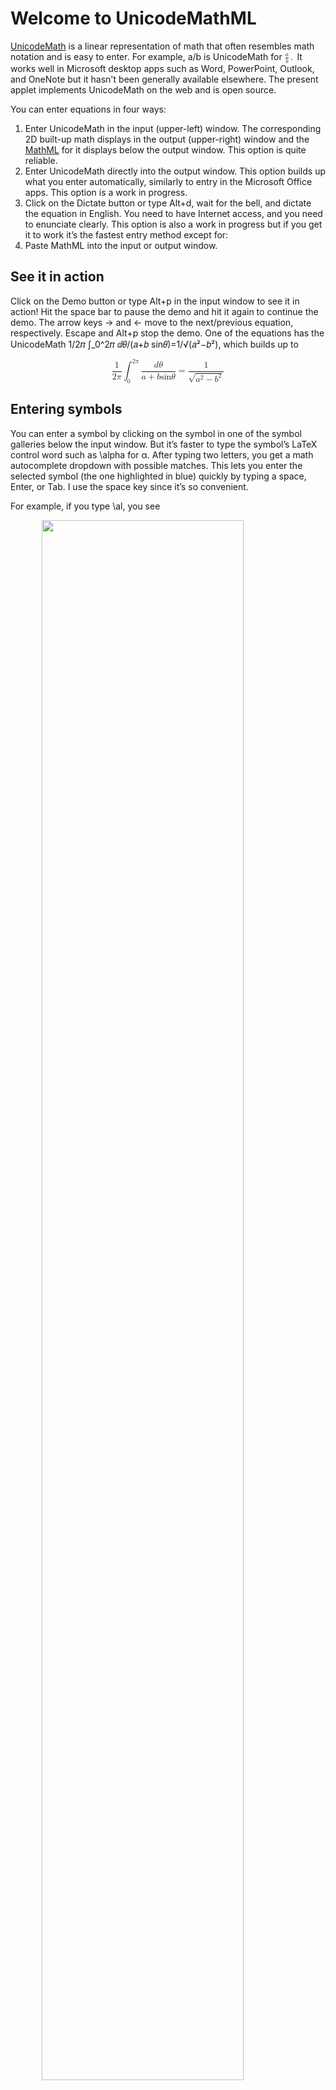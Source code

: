 ﻿# Welcome to UnicodeMathML
[UnicodeMath](https://www.unicode.org/notes/tn28/UTN28-PlainTextMath-v3.2.pdf) is a linear representation of math that often resembles math notation and is easy to enter.
For example, a/b is UnicodeMath for <math><mrow><mfrac><mi>a</mi><mi>b</mi></mfrac><mo>.</mo></mrow></math>
It works well in Microsoft desktop apps such as Word, PowerPoint, Outlook, and OneNote but it hasn't been generally available elsewhere.
The present applet implements UnicodeMath on the web and is open source.

You can enter equations in four ways:
1. Enter UnicodeMath in the input (upper-left) window. The corresponding 2D built-up math displays in the output (upper-right) window and the [MathML](https://w3c.github.io/mathml/) for it displays below the output window. This option is quite reliable.
2. Enter UnicodeMath directly into the output window. This option builds up what you enter automatically, similarly to entry in the Microsoft Office apps. This option is a work in progress.
3. Click on the Dictate button or type Alt+d, wait for the bell, and dictate the equation in English. You need to have Internet access, and you need to enunciate clearly. This option is also a work in progress but if you get it to work it’s the fastest entry method except for:
4. Paste MathML into the input or output window.

## See it in action
Click on the Demo button or type Alt+p in the input window to see it in action!
Hit the space bar to pause the demo and hit it again to continue the demo.
The arrow keys → and ← move to the next/previous equation, respectively.
Escape and Alt+p stop the demo. One of the equations has the UnicodeMath 1/2𝜋 ∫_0^2𝜋 ⅆ𝜃/(𝑎+𝑏 sin⁡𝜃)=1/√(𝑎²−𝑏²), which builds up to

<math display="block" xmlns="http://www.w3.org/1998/Math/MathML"><mrow><mfrac><mn>1</mn><mrow><mn>2</mn><mi>𝜋</mi></mrow></mfrac><mrow intent=":integral(0,$h,$naryand)"><msubsup><mo>∫</mo><mn>0</mn><mrow arg="h"><mn>2</mn><mi>𝜋</mi></mrow></msubsup><mfrac arg="naryand"><mrow><mi intent="ⅆ">𝑑</mi><mi>𝜃</mi></mrow><mrow><mi>𝑎</mi><mo>+</mo><mi>𝑏</mi><mrow intent=":function"><mi>sin</mi><mo>⁡</mo><mi>𝜃</mi></mrow></mrow></mfrac></mrow><mo>=</mo><mfrac><mn>1</mn><msqrt><mrow><msup><mi>𝑎</mi><mn>2</mn></msup><mo>−</mo><msup><mi>𝑏</mi><mn>2</mn></msup></mrow></msqrt></mfrac></mrow></math>

## Entering symbols
You can enter a symbol by clicking on the symbol in one of the symbol galleries below the input window.
But it’s faster to type the symbol’s LaTeX control word such as \alpha for α.
After typing two letters, you get a math autocomplete dropdown with possible matches.
This lets you enter the selected symbol (the one highlighted in blue) quickly by typing a space, Enter, or Tab.
I use the space key since it’s so convenient.

For example, if you type \al, you see

<img src="help-images/autocl.png" style="display: block; 
           margin-left: auto; margin-right: auto;
           width: 80%;"/>
 
Typing the space, Enter, or Tab key inserts 𝛼.
If you want a different symbol in the dropdown, use the up/down (↑↓) arrow keys or the mouse to select the symbol you want and type the space, Enter, or Tab key, or click to enter it.

The math autocomplete menu helps you discover a LaTeX control word, and it speeds entry especially for long control words such as those in the dropdown

<img src="help-images/autocllong.png" style="display: block; 
           margin-left: auto; margin-right: auto;
           width: 80%;"/>

The symbol dictionary includes some control-word aliases, such as \union for \cup (∪), since you might not guess \cup is the LaTeX control word for the union operator ∪.

## Character code points
Below the input window, there’s a Unicode codepoint window that displays the codepoints of the input symbols above the symbols.
This is particularly useful for comparing two strings that appear to be identical but differ in one or more characters.
Both the input and output windows support the Alt+x symbol entry method popular in Microsoft Word, OneNote, and NotePad.
(It should be supported in all editors 😊).
For example, type 222b Alt+x to insert ∫.

## Speech, braille, LaTeX, dictation
In addition to generating MathML, you can click on buttons or enter a hot key to
* Speak the math in English (Alt+s)
* Braille the math in Nemeth  braille (Alt+b)
* Convert the math to Unicode LaTeX (Alt+t)
* Dictate an equation (Alt+d)
* Display the Help page (Alt+h)
* Display the About page (Alt+a)

The results for speech, braille and LaTeX are displayed below the input window.
Dictation results are shown in the input, output, and MathML windows.
Dictation hint: wait for the start beep (else the first word(s) might be missing) and enunciate clearly.
## Math display
The math is rendered in the output window either natively or by MathJax according to a setting (click on the ⚙︎ to change it).
MathJax’s typography resembles LaTeX’s.
The native rendering is good although not yet as good as LaTeX.
But an advantage of the native renderer is that you can edit built-up equations directly in the output window and copy all or part of an equation.
If the selection is an insertion point, the whole equation is copied.
The only editing feature in the MathJax mode is Ctrl+c, which copies the MathML for the whole equation to the clipboard.
## Intents
UnicodeMathML generates [Presentation MathML 4](https://w3c.github.io/mathml/).
A key addition in MathML 4 is the intent attribute, which allows authors to disambiguate math notation and control math speech.

For example, does |𝑥| mean the absolute value of 𝑥 or the cardinality of 𝑥?
Absolute value is assumed by default since absolute value is more common than cardinality.
The default MathML for |x| is &#x003C;mrow intent="absolute-value(𝑥)">&#x003C;mo>|&#x003C;/mo>&#x003C;mi>𝑥&#x003C;/mi>&#x003C;mo>|&#x003C;/mo>&#x003C;/mrow>.

To specify cardinality, enter \card(x) (or ⓒ(x)).
These inputs produce the MathML &#x003C;mrow intent="cardinality(𝑥)">&#x003C;mo>|&#x003C;/mo>&#x003C;mi>𝑥&#x003C;/mi>&#x003C;mo>|&#x003C;/mo>&#x003C;/mrow>.

If you enter an absolute value or cardinality containing more than one symbol as in |a+b|, the MathML intent contains an argument reference $a.
For |a+b|, the MathML is &#x003C;mrow intent="absolute-value($a)">&#x003C;mo>|&#x003C;/mo>&#x003C;mrow arg="a">&#x003C;mi>𝑎&#x003C;/mi>&#x003C;mo>+&#x003C;/mo>&#x003C;mi>𝑏&#x003C;/mi>&#x003C;/mrow>&#x003C;mo>|&#x003C;/mo>&#x003C;/mrow>.

A matrix enclosed in vertical bars is treated as a determinant.
For example, the UnicodeMath |■(a&b@c&d)| builds up to

<math display="block"><mrow intent="determinant($a)"><mo>|</mo><mtable arg="a"><mtr><mtd><mi>𝑎</mi></mtd><mtd><mi>𝑏</mi></mtd></mtr><mtr><mtd><mi>𝑐</mi></mtd><mtd><mi>𝑑</mi></mtd></mtr></mtable><mo>|</mo></mrow></math>

which has the MathML &#x003C;mrow intent="determinant($a)">&#x003C;mo>|&#x003C;/mo>&#x003C;mtable arg="a">&#x003C;mtr>&#x003C;mtd>&#x003C;mi>𝑎&#x003C;/mi>&#x003C;/mtd>&#x003C;mtd>&#x003C;mi>𝑏&#x003C;/mi>&#x003C;/mtd>&#x003C;/mtr>&#x003C;mtr>&#x003C;mtd>&#x003C;mi>𝑐&#x003C;/mi>&#x003C;/mtd>&#x003C;mtd>&#x003C;mi>𝑑&#x003C;/mi>&#x003C;/mtd>&#x003C;/mtr>&#x003C;/mtable>&#x003C;mo>|&#x003C;/mo>&#x003C;/mrow>.

The program infers intent attributes for absolute value and determinant, so only cardinality needs to be input without vertical bars.
Note that the ambiguous expression |𝑎|𝑏+𝑐|𝑑| is assumed to be (|𝑎|)𝑏+𝑐(|𝑑|).
If you want |𝑎(|𝑏+𝑐|)𝑑|, enter |(𝑎|𝑏+𝑐|𝑑)| and the parentheses will be removed.

As we see here, some intent attribute values are implied by the input notations of LaTeX and UnicodeMath.
Others are implied by context.
Still others must be declared explicitly by the content author, by a math-knowledgeable copy editor, or maybe eventually by AI.
## Author intents
Since most content authors don’t know MathML, we need a way to allow them to enter intents easily.
To this end, UnicodeMathML has an output-window context-menu option that lets you tag entities with intents.
For example, clicking on the 𝐸 in 𝐸 = 𝑚𝑐², you get the input box

<img src="help-images/intentbox.png" style="display: block; 
           margin-left: auto; margin-right: auto;
           width: 60%;"/>

and you can type in “energy” or whatever you want followed by the Enter key.
If you type in “energy”, the resulting MathML is &#x003C;mrow>&#x003C;mi intent="energy">𝐸&#x003C;/mi>&#x003C;mo>=&#x003C;/mo>&#x003C;mrow>&#x003C;mi>𝑚&#x003C;/mi>&#x003C;msup>&#x003C;mi>𝑐&#x003C;/mi>&#x003C;mn>2&#x003C;/mn>&#x003C;/msup>&#x003C;/mrow>&#x003C;/mrow>.
Typing Atl+d speaks this as "energy equals m c squared".

## UnicodeMath editing
As you type into the input window, various conversions occur in the input window:
* Letters are converted to math italic unless they 1) are part of a function name or of a control word (backslash followed by letters), or 2) follow a quote. For example, a → 𝑎
* Numeric subscripts/superscripts are converted to Unicode subscript/superscript characters, respectively. For example, a_2 → 𝑎₂ and a^2 → 𝑎².
* Numeric fractions are converted to Unicode numeric fractions. For example, 1/2 → ½
* Control words are converted to their symbols, e.g., \alpha → 𝛼

These conversions aren't needed in the input window, but they make the input more readable.
## Edit hot keys:
| Hot key | Function    |
| ------- | ----------- |
| Ctrl+b  | Toggle the bold attribute. For example, select 𝑎 (U+1D44E), type Ctrl+b and get 𝒂 (U+1D482) as you can verify in the codepoint window. |
| Ctrl+c  | Copy the selected text to the clipboard. |
| Alt+h   | Display the help page. |
| Ctrl+i  | Toggle the italic attribute. If applied to a math italic character, this changes the character to the UnicodeMath way of representing ordinary text, i.e., put it inside quotes as in select 𝑎, Ctrl+i → “a”. |
| Alt+m   | Toggle between displaying 1) UnicodeMath in the input window and MathML below the output window, and 2) MathML in the input window and UnicodeMath below the output window. |
| Ctrl+v  | Paste plain text from the clipboard. If the text starts with <math, <m:math, or <mml:math, the text is treated as MathML and builds up. |
| Ctrl+x  | Copy the selected text to the clipboard, then delete the selected text.|
| Ctrl+y  | Redo |
| Ctrl+z  | Undo |
## Symbol galleries
Unicode has [most](https://www.unicode.org/reports/tr25/) math symbols in usage today.
The symbol galleries located below the input and output windows contain the most common math symbols.
You can enter a symbol in a gallery by clicking on it or by typing its control word as described in the _Entering symbols_ section above.

Math styled letters, such as the math fraktur H (ℌ), can be entered by selecting the letter(s) and clicking on the 𝔄𝔅ℭ button or other math-style button.
Math styled letters can also be entered using control words like \mfrakH, in which the final letter determines the math styled letter.

Most symbols have LaTeX control-word tooltips.
For example, in the codepoint window, hovering over the integral symbol ∫ displays

<img src="help-images/CodePointHover.png" style="display: block; 
           margin-left: auto; margin-right: auto;
           width: 70%;"/>
 
Hovering over the ∪ in the Operators gallery displays

<img src="help-images/OperatorHover.png" style="display: block; 
           margin-left: auto; margin-right: auto;
           width: 30%;"/>
  
Here \cup is the standard [La]TeX control word for entering ∪ but since \union is easier to guess, it’s included too.

## Output window editing
You can enter equations and edit the built-up display in the output window as shown in this video

<video src="help-images/Autobuildup3.mp4" style="display: block; 
           margin-left: auto; margin-right: auto;
           width: 90%;" controls/>

This "in-place" editing mimics the [math editing experience](https://devblogs.microsoft.com/math-in-office/officemath/) in desktop Microsoft Word, Outlook, PowerPoint, and OneNote.
The hot keys listed above work here too, as do the symbol galleries and the math autocomplete menus.
The copy hot key, Ctrl+c, copies the MathML for the selected content into the plain-text copy slot, rather than copying the underlying plain text.
This enables you to paste built-up math equations into Word and other apps that interpret "plain-text" MathML as MathML rather than plain text.
Note: math autobuildup works with native MathML rendering; if MathJax is active, only Ctrl+c works.

Currently arrow-key navigation needs work and there are other glitches.
The implementation uses JavaScript to manipulate the MathML in the browser DOM and seems very promising.
## UnicodeMath selection attributes
In the video, you may notice that the input window starts with "Ⓐ()Ⓕ(1)⬚", whereas the output window has a selected "⬚".
The Ⓐ() defines the position of the selection _anchor_ and the Ⓕ(1) defines the position of the selection _focus_ (sometimes called the selection active end).

These constructs have been added to UnicodeMath to represent the state of the user selection.
If the selection is an insertion point (a degenerate selection), only the anchor expression Ⓐ() appears since the anchor and focus ends coincide.
Nondegenerate selections have the focus construct as well as in the UnicodeMath "Ⓐ()Ⓕ(1)⬚" for the selected "⬚".

The selection attributes are useful for accessibility and appear in the MathML with the attribute names "selanchor" and "selfocus".
They are needed in the UnicodeMathML applet since the multilevel undo facility for the output window saves past states in UnicodeMath strings that must be able to restore the selection as well as the content when the user hits Ctrl+z.

In principle, the applet doesn't need to show the user this selection information and it's likely to be hidden in a future update.

__Technical stuff__: The numbers inside the parentheses give the offsets for the selection returned by the DOM [getSelection()](https://developer.mozilla.org/en-US/docs/Web/API/Window/getSelection) method.
Negative values are used if the selection construct is followed by a text node.
Positive values are used if the construct is followed by an element.
If no number appears, 0 is assumed.

